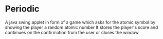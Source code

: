 # Periodic
A java swing applet in form of a game which asks for the atomic symbol by showing the player a random atomic number
It stores the player's score and contimues on the confirmation from the user or closes the window
